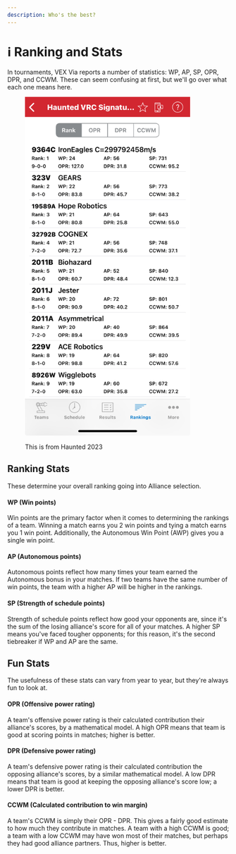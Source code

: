 ```yaml
---
description: Who's the best?
---
```


# ℹ️ Ranking and Stats

In tournaments, VEX Via reports a number of statistics: WP, AP, SP, OPR, DPR, and CCWM. These can seem confusing at first, but we'll go over what each one means here.

<figure><img src="../../.gitbook/assets/IMG_4083.jpg" alt="" width="375"><figcaption><p>This is from Haunted 2023</p></figcaption></figure>

## Ranking Stats

These determine your overall ranking going into Alliance selection.

#### WP (Win points)

Win points are the primary factor when it comes to determining the rankings of a team. Winning a match earns you 2 win points and tying a match earns you 1 win point. Additionally, the Autonomous Win Point (AWP) gives you a single win point.

#### AP (Autonomous points)

Autonomous points reflect how many times your team earned the Autonomous bonus in your matches. If two teams have the same number of win points, the team with a higher AP will be higher in the rankings.

#### SP (Strength of schedule points)

Strength of schedule points reflect how good your opponents are, since it's the sum of the losing alliance's score for all of your matches. A higher SP means you've faced tougher opponents; for this reason, it's the second tiebreaker if WP and AP are the same.

## Fun Stats

The usefulness of these stats can vary from year to year, but they're always fun to look at.

#### OPR (Offensive power rating)

A team's offensive power rating is their calculated contribution their alliance's scores, by a mathematical model. A high OPR means that team is good at scoring points in matches; higher is better.

#### DPR (Defensive power rating)

A team's defensive power rating is their calculated contribution the opposing alliance's scores, by a similar mathematical model. A low DPR means that team is good at keeping the opposing alliance's score low; a lower DPR is better.

#### CCWM (Calculated contribution to win margin)

A team's CCWM is simply their OPR - DPR. This gives a fairly good estimate to how much they contribute in matches. A team with a high CCWM is good; a team with a low CCWM may have won most of their matches, but perhaps they had good alliance partners. Thus, higher is better.
